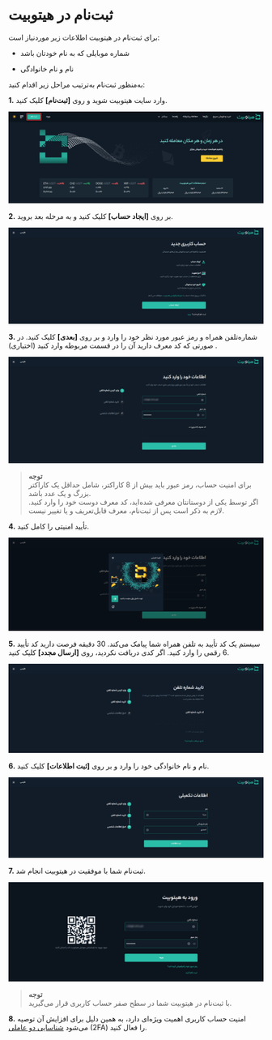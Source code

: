 
# ثبت‌نام در هیتوبیت
 برای ثبت‌نام در هیتوبیت اطلاعات زیر موردنیاز است:

- شماره موبایلی که به نام خودتان باشد

- نام و نام خانوادگی

به‌منظور ثبت‌‌نام به‌ترتیب مراحل زیر اقدام کنید:


**1.** وارد سایت  هیتوبیت شوید و روی **[ثبت‌نام]** کلیک کنید.

![ ثبت‌نام در هیتوبیت](./Images/register-on-hitobit.png)

**2.**	بر روی **[ایجاد حساب]** کلیک کنید و به مرحله بعد بروید.

![صفحه ایحاد حساب کاربری](./Images/create-account.png)

**3.**	شماره‌تلفن همراه و رمز عبور مورد نظر خود را وارد و بر روی **[بعدی]** کلیک کنید. در صورتی که کد معرف دارید آن را در قسمت مربوطه وارد کنید (اختیاری) .

![ورود اطلاعات حساب کاربری](./Images/enter-information.png)

> **توجه** <br>
>برای امنیت حساب، رمز عبور باید بیش از 8 کاراکتر، شامل حداقل یک کاراکتر بزرگ و یک عدد باشد.<br>
>اگر توسط یکی از دوستانتان معرفی شده‌اید، کد معرف دوست خود را وارد کنید. لازم به ذکر است پس از ثبت‌نام، معرف قابل‌تعریف و یا تغییر نیست.

**4.**	تأیید امنیتی را کامل کنید.

![تأیید امنیتی](./Images/security-verification.png)

**5.**	سیستم یک کد تأیید به تلفن همراه شما پیامک می‌کند. 30 دقیقه فرصت دارید کد تأیید 6 رقمی را وارد کنید. اگر کدی دریافت نکردید، روی **[ارسال مجدد]** کلیک کنید.

![تأیید شماره تلفن](./Images/phone-number-verification.png)

**6.**	نام و نام خانوادگی خود را وارد و بر روی **[ثبت اطلاعات]** کلیک کنید.

![تکمیل اطلاعات حساب کاربری](./Images/personal-information-authentication.png)

**7.**	ثبت‌نام شما با موفقیت در هیتوبیت انجام شد.

![ورود به هیتوبیت](./Images/hitobit-login.png)

> **توجه**<br>
>با ثبت‌نام در هیتوبیت شما در سطح صفر حساب کاربری قرار می‌گیرید.

**8.** امنیت حساب کاربری اهمیت ویژه‌ای دارد، به همین دلیل برای افزایش آن توصیه می‌شود [شناسایی دو عاملی](https://github.com/HitoBitCo/FAQDocs/blob/main/Security/SequritySettings/Two-FactorAutenticathion/SetUpTwo-FactorAuthentication.md) (2FA) را فعال کنید.
